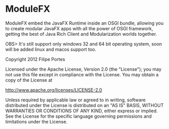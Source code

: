 ModuleFX
========

ModuleFX embed the JavaFX Runtime inside an OSGI bundle, allowing you to create modular JavaFX apps with all the power of OSGI framework, getting the best of Java Rich Client and Modularization worlds together.

OBS> It's still support only windows 32 and 64 bit operating system, soon will be added linux and macos support too.

Copyright 2012 Filipe Portes

Licensed under the Apache License, Version 2.0 (the "License");
you may not use this file except in compliance with the License.
You may obtain a copy of the License at

  http://www.apache.org/licenses/LICENSE-2.0

Unless required by applicable law or agreed to in writing, software
distributed under the License is distributed on an "AS IS" BASIS,
WITHOUT WARRANTIES OR CONDITIONS OF ANY KIND, either express or implied.
See the License for the specific language governing permissions and
limitations under the License.